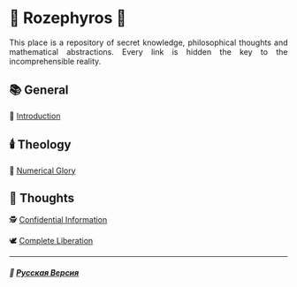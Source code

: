 # 🌹 Rozephyros 🌹
<p align="justify">This place is a repository of secret knowledge, philosophical thoughts and mathematical abstractions. Every link is hidden the key to the incomprehensible reality.</p>

## 📚 General
🥀 [Introduction](introduction.md)
## 🕯️ Theology
🧮 [Numerical Glory](numericalglory.md)
## 💭 Thoughts
🕵️ [Confidential Information](confidential.md)

🕊️ [Complete Liberation](liberation.md)

***

##### 🌻 [Русская Версия](index-2.md)





